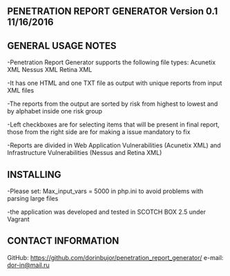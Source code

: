 PENETRATION REPORT GENERATOR   Version 0.1      11/16/2016
---------------------------------------------------------------------------------------------------------

GENERAL USAGE NOTES
----------------------------------------------------------------------------------------------------------
-Penetration Report Generator supports the following file types:
	Acunetix XML
	Nessus XML
	Retina XML

-It has one HTML and one TXT file as output with unique reports from input XML files

-The reports from the output are sorted by risk from highest to lowest and by alphabet inside one risk group

-Left checkboxes are for selecting items that will be present in final report, those from the right side are for making a issue mandatory to fix

-Reports are divided in Web Application Vulnerabilities (Acunetix XML) and Infrastructure Vulnerabilities (Nessus and Retina XML)

INSTALLING 
----------------------------------------------------------------------------------------------------------
-Please set: Max_input_vars = 5000
 in php.ini to avoid problems with parsing large files

-the application was developed and tested in SCOTCH BOX 2.5 under Vagrant

CONTACT INFORMATION
----------------------------------------------------------------------------------------------------------
GitHub: https://github.com/dorinbujor/penetration_report_generator/
e-mail: dor-in@mail.ru
